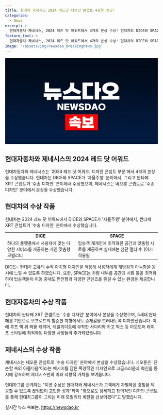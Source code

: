 ```yaml
---
title: 현대차 제네시스 2024 레드닷 디자인 콘셉트 4관왕 성공!
categories:
  - News
excerpt: >
  현대자동차·제네시스, 2024 레드 닷 어워드에서 4개의 본상 수상! 현대차의 DICE와 SPACE는 자율주행 분야에서, 싼타페 XRT 콘셉트는 수송 디자인 분야에서, 제네시스의 네오룬은 수송 디자인 분야에서 각각 수상. DICE는 플랫폼에서 사용자에게 맞는 다양한 서비스 제공, SPACE는 탑승객 최적화된 공간과 맞춤형 시트 제공하며, 싼타페 XRT 콘셉트는 오프로드의 험준한 지형에서도 존재감을 드러내며 고급스러움과 혁신을 동시에 보여주고 있다.
feature_text: >
  현대자동차·제네시스, 2024 레드 닷 어워드에서 4개의 본상 수상! 현대차의 DICE와 SPACE는 자율주행 분야에서, 싼타페 XRT 콘셉트는 수송 디자인 분야에서, 제네시스의 네오룬은 수송 디자인 분야에서 각각 수상. DICE는 플랫폼에서 사용자에게 맞는 다양한 서비스 제공, SPACE는 탑승객 최적화된 공간과 맞춤형 시트 제공하며, 싼타페 XRT 콘셉트는 오프로드의 험준한 지형에서도 존재감을 드러내며 고급스러움과 혁신을 동시에 보여주고 있다.
image: '/assets/img/newsdao_breakingnews.jpg'
---
```


<p><img src="/assets/img/newsdao_breakingnews.jpg" alt="bookingtag 속보" /></p>

<h2 data-ke-size="size26">현대자동차와 제네시스의 2024 레드 닷 어워드</h2>

<p data-ke-size="size16">현대자동차와 제네시스는 '2024 레드 닷 어워드: 디자인 콘셉트 부문'에서 4개의 본상을 수상했습니다. 현대차는 DICE와 SPACE가 '자율주행' 분야에서, 그리고 싼타페 XRT 콘셉트가 '수송 디자인' 분야에서 수상했으며, 제네시스는 네오룬 콘셉트로 '수송 디자인' 분야에서 본상을 수상했습니다.</p>

<h2 data-ke-size="size26">현대차의 수상 작품</h2>

<p data-ke-size="size16">현대차는 2024 레드 닷 어워드에서 DICE와 SPACE가 '자율주행' 분야에서, 싼타페 XRT 콘셉트가 '수송 디자인' 분야에서 수상했습니다.</p>

<table>
  <tr>
    <td style="text-align: center; height: 17px;"><b>DICE</b></td>
    <td style="text-align: center; height: 17px;"><b>SPACE</b></td>
  </tr>
  <tr>
    <td>하나의 플랫폼에서 사용자에 맞는 다양한 서비스를 제공하는 개인 맞춤형 모빌리티</td>
    <td>탑승객 개개인에 최적화된 공간과 맞춤형 시트를 제공하며 실내에는 첨단 멀티미디어가 적용됨</td>
  </tr>
</table>

<p data-ke-size="size16">DICE는 현대차 고유의 수직 아치형 디자인을 적용해 사용자에게 개방감과 아늑함을 동시에 느낄 수 있도록 하였습니다. 또한, SPACE는 차량 내부를 공간과 시트 등을 최적화하여 탑승객들이 이동 중에도 편안함과 다양한 콘텐츠를 즐길 수 있는 환경을 제공합니다.</p>

<h2 data-ke-size="size26">현대자동차의 수상 작품</h2>

<p data-ke-size="size16">현대차의 싼타페 XRT 콘셉트는 '수송 디자인' 분야에서 본상을 수상했으며, 5세대 싼타페를 기반으로 오프로드의 험준한 지형에서도 존재감을 드러내도록 디자인됐습니다. 이에 루프 랙 위 화물 캐리어, 테일게이트에 부착한 사다리와 카고 박스 등 아웃도어 라이프 스타일에 최적화된 다양한 사양들이 추가되었습니다.</p>

<h2 data-ke-size="size26">제네시스의 수상 작품</h2>

<p data-ke-size="size16">제네시스는 네오룬 콘셉트로 '수송 디자인' 분야에서 본상을 수상했습니다. 네오룬은 '단순함 속의 아름다움'이라는 메시지를 담은 독창적인 디자인으로 고급스러움과 혁신을 동시에 강조하며 제네시스만의 미래 지향적 가치를 보여줍니다.</p>

<p data-ke-size="size16">현대차그룹 관계자는 "이번 수상은 현대차와 제네시스가 고객에게 차별화된 경험을 제공할 수 있도록 끊임없이 고민한 성과"라며 "앞으로도 섬세하고 창의적인 디자인 콘셉트를 통해 현대차그룹이 그리는 미래 모빌리티 비전을 선보이겠다"고 말했습니다.</p>
실시간 뉴스 속보는, <a href="https://newsdao.kr" rel="dofollow">https://newsdao.kr</a>


